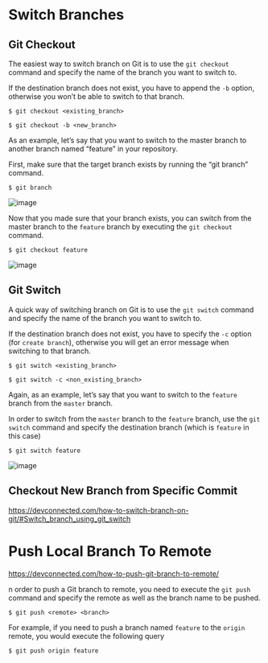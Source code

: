 # Switch Branches

## Git Checkout

The easiest way to switch branch on Git is to use the `git checkout` command and specify the name of the branch you want to switch to.

If the destination branch does not exist, you have to append the `-b` option, otherwise you won’t be able to switch to that branch.

```
$ git checkout <existing_branch>
```

```
$ git checkout -b <new_branch>
```

As an example, let’s say that you want to switch to the master branch to another branch named “feature” in your repository.

First, make sure that the target branch exists by running the “git branch” command.

```
$ git branch
```

![image](https://user-images.githubusercontent.com/63326895/168520830-c617fd15-ee31-42db-9aec-538bdc2fe3a6.png)

Now that you made sure that your branch exists, you can switch from the master branch to the `feature` branch by executing the `git checkout` command.

```
$ git checkout feature
```

![image](https://user-images.githubusercontent.com/63326895/168520913-1e98eed7-7b07-4804-be66-c29a522ca4b1.png)

## Git Switch

A quick way of switching branch on Git is to use the `git switch` command and specify the name of the branch you want to switch to.

If the destination branch does not exist, you have to specify the `-c` option (for `create branch`), otherwise you will get an error message when switching to that branch.

```
$ git switch <existing_branch>
```

```
$ git switch -c <non_existing_branch>
```

Again, as an example, let’s say that you want to switch to the `feature` branch from the `master` branch.

In order to switch from the `master` branch to the `feature` branch, use the `git switch` command and specify the destination branch (which is `feature` in this case)

```
$ git switch feature
```

![image](https://user-images.githubusercontent.com/63326895/168521324-422cd2d4-356d-417c-ac29-02a2fdeb2cf5.png)


## Checkout New Branch from Specific Commit

https://devconnected.com/how-to-switch-branch-on-git/#Switch_branch_using_git_switch

# Push Local Branch To Remote

https://devconnected.com/how-to-push-git-branch-to-remote/

n order to push a Git branch to remote, you need to execute the `git push` command and specify the remote as well as the branch name to be pushed.

```
$ git push <remote> <branch>
```

For example, if you need to push a branch named `feature` to the `origin` remote, you would execute the following query

```
$ git push origin feature
```
